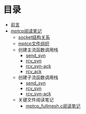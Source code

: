# 目录

* [前言](README.md)
* [mptcp阅读笔记](./mptcp阅读笔记/README.md)
  * [socket结构关系](./mptcp阅读笔记/socket结构关系.md)
  * [mptcp文件组织](./mptcp阅读笔记/mptcp文件组织.md)
  * 创建主流函数调用栈
    * [send_syn](./mptcp阅读笔记/创建主流函数调用栈/send_syn.md)
    * [rcv_syn](./mptcp阅读笔记/创建主流函数调用栈/rcv_syn.md)
    * [rcv_syn-ack](./mptcp阅读笔记/创建主流函数调用栈/rcv_syn-ack.md)
    * [rcv_ack](./mptcp阅读笔记/创建主流函数调用栈/rcv_ack.md)  
  * 创建子流函数调用栈
    * [send_syn](./mptcp阅读笔记/创建子流函数调用栈/send_syn.md)
    * [rcv_syn](./mptcp阅读笔记/创建子流函数调用栈/rcv_syn.md)
    * [rcv_syn-ack](./mptcp阅读笔记/创建子流函数调用栈/rcv_syn-ack.md)
  * 关键文件阅读笔记
    * [mptcp_fullmesh.c阅读笔记](./mptcp阅读笔记/关键文件阅读笔记/mptcp_fullmesh.c阅读笔记.md)